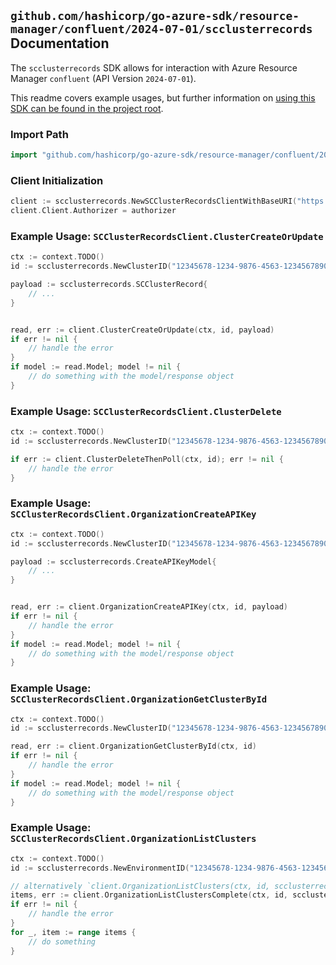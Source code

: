 
## `github.com/hashicorp/go-azure-sdk/resource-manager/confluent/2024-07-01/scclusterrecords` Documentation

The `scclusterrecords` SDK allows for interaction with Azure Resource Manager `confluent` (API Version `2024-07-01`).

This readme covers example usages, but further information on [using this SDK can be found in the project root](https://github.com/hashicorp/go-azure-sdk/tree/main/docs).

### Import Path

```go
import "github.com/hashicorp/go-azure-sdk/resource-manager/confluent/2024-07-01/scclusterrecords"
```


### Client Initialization

```go
client := scclusterrecords.NewSCClusterRecordsClientWithBaseURI("https://management.azure.com")
client.Client.Authorizer = authorizer
```


### Example Usage: `SCClusterRecordsClient.ClusterCreateOrUpdate`

```go
ctx := context.TODO()
id := scclusterrecords.NewClusterID("12345678-1234-9876-4563-123456789012", "example-resource-group", "organizationName", "environmentId", "clusterId")

payload := scclusterrecords.SCClusterRecord{
	// ...
}


read, err := client.ClusterCreateOrUpdate(ctx, id, payload)
if err != nil {
	// handle the error
}
if model := read.Model; model != nil {
	// do something with the model/response object
}
```


### Example Usage: `SCClusterRecordsClient.ClusterDelete`

```go
ctx := context.TODO()
id := scclusterrecords.NewClusterID("12345678-1234-9876-4563-123456789012", "example-resource-group", "organizationName", "environmentId", "clusterId")

if err := client.ClusterDeleteThenPoll(ctx, id); err != nil {
	// handle the error
}
```


### Example Usage: `SCClusterRecordsClient.OrganizationCreateAPIKey`

```go
ctx := context.TODO()
id := scclusterrecords.NewClusterID("12345678-1234-9876-4563-123456789012", "example-resource-group", "organizationName", "environmentId", "clusterId")

payload := scclusterrecords.CreateAPIKeyModel{
	// ...
}


read, err := client.OrganizationCreateAPIKey(ctx, id, payload)
if err != nil {
	// handle the error
}
if model := read.Model; model != nil {
	// do something with the model/response object
}
```


### Example Usage: `SCClusterRecordsClient.OrganizationGetClusterById`

```go
ctx := context.TODO()
id := scclusterrecords.NewClusterID("12345678-1234-9876-4563-123456789012", "example-resource-group", "organizationName", "environmentId", "clusterId")

read, err := client.OrganizationGetClusterById(ctx, id)
if err != nil {
	// handle the error
}
if model := read.Model; model != nil {
	// do something with the model/response object
}
```


### Example Usage: `SCClusterRecordsClient.OrganizationListClusters`

```go
ctx := context.TODO()
id := scclusterrecords.NewEnvironmentID("12345678-1234-9876-4563-123456789012", "example-resource-group", "organizationName", "environmentId")

// alternatively `client.OrganizationListClusters(ctx, id, scclusterrecords.DefaultOrganizationListClustersOperationOptions())` can be used to do batched pagination
items, err := client.OrganizationListClustersComplete(ctx, id, scclusterrecords.DefaultOrganizationListClustersOperationOptions())
if err != nil {
	// handle the error
}
for _, item := range items {
	// do something
}
```
